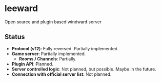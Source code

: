 # leeward
Open source and plugin based windward server

## Status

- **Protocol (v12)**: Fully reversed. Partially implemented.
- **Game server**: Partially implemented.
  - **Rooms / Channels**: Partially.
- **Plugin API**: Planned.
- **Server controlled logic**: Not planned, but possible. Maybe in the future.
- **Connection with official server list**: Not planned.